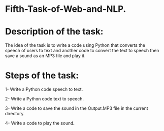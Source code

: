 # Fifth-Task-of-Web-and-NLP.


#  Description of the task:
The idea of the task is to write a code using Python that converts the speech of users to text and another code to convert the text to speech then save a sound as an MP3 file and play it.
# Steps of the task:

1- Write a Python code speech to text.

2- Write a Python code text to speech.

3- Write a code to save the sound in the Output.MP3 file in the current directory.

4- Write a code to play the sound.
